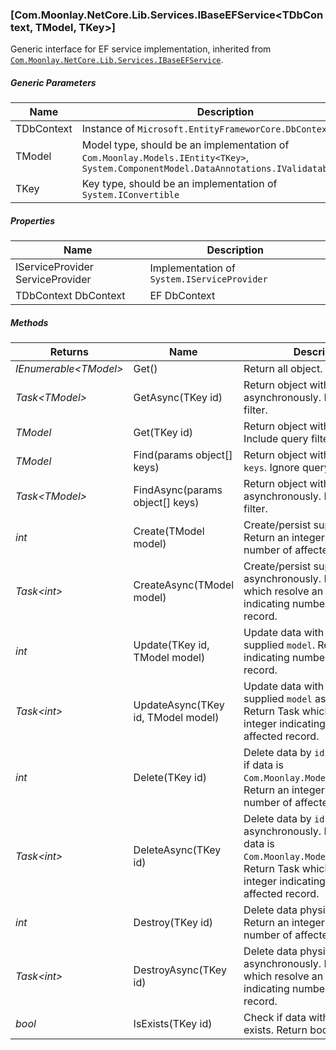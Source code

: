### [Com.Moonlay.NetCore.Lib.Services.IBaseEFService<TDbContext, TModel, TKey>]
Generic interface for EF service implementation, inherited from [`Com.Moonlay.NetCore.Lib.Services.IBaseEFService`][Com.Moonlay.NetCore.Lib.docs.IBaseEFService].


##### Generic Parameters

|Name													| Description|
|---													| --- |
|TDbContext												| Instance of `Microsoft.EntityFrameworCore.DbContext`|
|TModel													| Model type, should be an implementation of `Com.Moonlay.Models.IEntity<TKey>`, `System.ComponentModel.DataAnnotations.IValidatableObject`|
|TKey													| Key type, should be an implementation of `System.IConvertible` |


##### Properties

|Name								| Description|
|---								| ---|
|IServiceProvider ServiceProvider	| Implementation of `System.IServiceProvider`|
|TDbContext DbContext				| EF DbContext |


##### Methods

|Returns				| Name									| Description |
|---					| ---									| --------    |
|*IEnumerable\<TModel>*	| Get()									| Return all object. |
|*Task\<TModel>*		| GetAsync(TKey id)						| Return object with specified `id` asynchronously. Include query filter.|
|*TModel*				| Get(TKey id)							| Return object with specified `id`. Include query filter.|
|*TModel*				| Find(params object[] keys)			| Return object with specified `keys`. Ignore query filter.|
|*Task\<TModel>*		| FindAsync(params object[] keys)		| Return object with specified `keys` asynchronously. Ignore query filter.|
|*int*					| Create(TModel model)					| Create/persist supplied `object`. Return an integer indicating number of affected record. |
|*Task\<int>*			| CreateAsync(TModel model)				| Create/persist supplied `object` asynchronously. Return Task which resolve an integer indicating number of affected record. |
|*int*					| Update(TKey id, TModel model)			| Update data with id `id` with supplied `model`. Return an integer indicating number of affected record. |
|*Task\<int>*			| UpdateAsync(TKey id, TModel model)	| Update data with id `id` with supplied `model` asynchronously. Return Task which resolve an integer indicating number of affected record. |
|*int*					| Delete(TKey id)						| Delete data by `id`.Do soft delete if data is `Com.Moonlay.Models.ISoftEntity`. Return an integer indicating number of affected record. |
|*Task\<int>*			| DeleteAsync(TKey id)					| Delete data by `id` asynchronously. Do soft delete if data is `Com.Moonlay.Models.ISoftEntity`. Return Task which resolve an integer indicating number of affected record. |
|*int*					| Destroy(TKey id)						| Delete data physically by `id`. Return an integer indicating number of affected record. |
|*Task\<int>*			| DestroyAsync(TKey id)					| Delete data physically by `id` asynchronously. Return Task which resolve an integer indicating number of affected record. |
|*bool*					| IsExists(TKey id)						| Check if data with specified `id` exists. Return boolean. |





[Com.Moonlay.NetCore.Lib.docs.IBaseEFService]: ./Com.Moonlay.NetCore.Lib/docs/Com.Moonlay.NetCore.Lib.Services.IService.md
[Com.Moonlay.NetCore.Lib.Services.IBaseEFService]: ../Com.Moonlay.NetCore.Lib/Services/IBaseEFService.cs